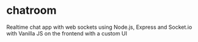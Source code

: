 # chatroom
Realtime chat app with web sockets using Node.js, Express and Socket.io with Vanilla JS on the frontend with a custom UI
